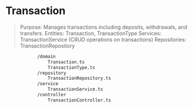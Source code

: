 # Transaction

> Purpose: Manages transactions including deposits, withdrawals, and transfers.
> Entities: Transaction, TransactionType
> Services: TransactionService (CRUD operations on transactions)
> Repositories: TransactionRepository

```bash
            /domain
                Transaction.ts
                TransactionType.ts
            /repository
                TransactionRepository.ts
            /service
                TransactionService.ts
            /controller
                TransactionController.ts

```
